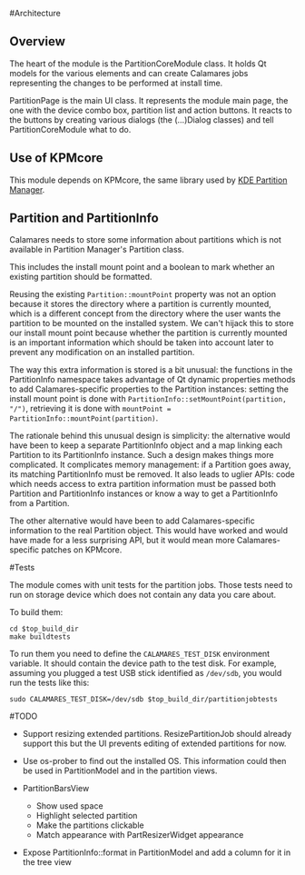 #Architecture

<!-- SPDX-FileCopyrightText: 2014 Aurélien Gâteau <agateau@kde.org>
     SPDX-FileCopyrightText: 2016 Teo Mrnjavac <teo@kde.org>
     SPDX-FileCopyrightText: 2017 Adriaan de Groot <groot@kde.org>
     SPDX-License-Identifier: GPL-3.0-or-later
-->

## Overview

The heart of the module is the PartitionCoreModule class. It holds Qt models for
the various elements and can create Calamares jobs representing the changes to
be performed at install time.

PartitionPage is the main UI class. It represents the module main page, the one
with the device combo box, partition list and action buttons. It reacts to the
buttons by creating various dialogs (the (...)Dialog classes) and tell
PartitionCoreModule what to do.


## Use of KPMcore

This module depends on KPMcore, the same library used by [KDE Partition Manager][kpm].

[kpm]: http://sourceforge.net/projects/partitionman/


## Partition and PartitionInfo

Calamares needs to store some information about partitions which is not
available in Partition Manager's Partition class.

This includes the install mount point and a boolean to mark whether an existing
partition should be formatted.

Reusing the existing `Partition::mountPoint` property was not an option because
it stores the directory where a partition is currently mounted, which is a
different concept from the directory where the user wants the partition to be
mounted on the installed system. We can't hijack this to store our install mount
point because whether the partition is currently mounted is an important
information which should be taken into account later to prevent any modification
on an installed partition.

The way this extra information is stored is a bit unusual: the functions in the
PartitionInfo namespace takes advantage of Qt dynamic properties methods to add
Calamares-specific properties to the Partition instances: setting the install
mount point is done with `PartitionInfo::setMountPoint(partition, "/")`,
retrieving it is done with `mountPoint = PartitionInfo::mountPoint(partition)`.

The rationale behind this unusual design is simplicity: the alternative would
have been to keep a separate PartitionInfo object and a map linking each
Partition to its PartitionInfo instance. Such a design makes things more
complicated. It complicates memory management: if a Partition goes away, its
matching PartitionInfo must be removed. It also leads to uglier APIs: code which
needs access to extra partition information must be passed both Partition and
PartitionInfo instances or know a way to get a PartitionInfo from a Partition.

The other alternative would have been to add Calamares-specific information to
the real Partition object. This would have worked and would have made for a less
surprising API, but it would mean more Calamares-specific patches on KPMcore.


#Tests

The module comes with unit tests for the partition jobs. Those tests need to
run on storage device which does not contain any data you care about.

To build them:

    cd $top_build_dir
    make buildtests

To run them you need to define the `CALAMARES_TEST_DISK` environment variable.
It should contain the device path to the test disk. For example, assuming you
plugged a test USB stick identified as `/dev/sdb`, you would run the tests like
this:

    sudo CALAMARES_TEST_DISK=/dev/sdb $top_build_dir/partitionjobtests


#TODO

- Support resizing extended partitions. ResizePartitionJob should already
  support this but the UI prevents editing of extended partitions for now.

- Use os-prober to find out the installed OS. This information could then be
  used in PartitionModel and in the partition views.

- PartitionBarsView
    - Show used space
    - Highlight selected partition
    - Make the partitions clickable
    - Match appearance with PartResizerWidget appearance

- Expose PartitionInfo::format in PartitionModel and add a column for it in the
  tree view
